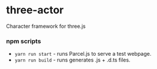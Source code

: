 # three-actor
Character framework for three.js

### npm scripts
* `yarn run start` - runs Parcel.js to serve a test webpage.
* `yarn run build` - runs generates .js + .d.ts files.